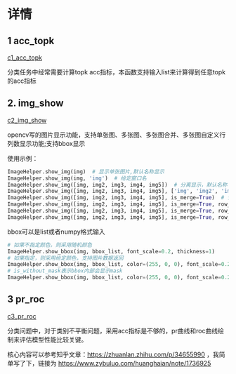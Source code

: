 # 详情

## 1 acc_topk

[c1_acc_topk](../library/c1_acc_topk.py)   

分类任务中经常需要计算topk acc指标，本函数支持输入list来计算得到任意topk的acc指标

## 2. img_show

[c2_img_show](../library/c2_img_show.py)   

​    opencv写的图片显示功能，支持单张图、多张图、多张图合并、多张图自定义行列数显示功能;支持bbox显示

使用示例：

```python
ImageHelper.show_img(img)  # 显示单张图片,默认名称显示
ImageHelper.show_img(img, 'img')  # 给定窗口名
ImageHelper.show_img([img, img2, img3, img4, img5])  # 分离显示，默认名称
ImageHelper.show_img([img, img2, img3, img4, img5], ['img', 'img2', 'img3', 'img4', 'img5'])  # 分离显示，指定名称
ImageHelper.show_img([img, img2, img3, img4, img5], is_merge=True)  # 合并显示,默认单行
ImageHelper.show_img([img, img2, img3, img4, img5], is_merge=True, row_col_num=(-1, 1))  # 合并显示,单列
ImageHelper.show_img([img, img2, img3, img4, img5], is_merge=True, row_col_num=(2, 3))  # 合并显示，指定数目
ImageHelper.show_img([img, img2, img3, img4, img5], is_merge=True, row_col_num=(2, -1))  # 合并显示，指定数目
```

   bbox可以是list或者numpy格式输入

```python
# 如果不指定颜色，则采用随机颜色
ImageHelper.show_bbox(img, bbox_list, font_scale=0.2, thickness=1)
# 如果指定，则采用给定颜色，支持图片数据返回
ImageHelper.show_bbox(img, bbox_list, color=(255, 0, 0), font_scale=0.2, thickness=1)
# is_without_mask表示bbox内部会显示mask
ImageHelper.show_bbox(img, bbox_list, color=(255, 0, 0), font_scale=0.2, thickness=1,is_without_mask=True)
```

## 3 pr_roc
[c3_pr_roc](../library/c3_pr_roc.py) 

​    分类问题中，对于类别不平衡问题，采用acc指标是不够的，pr曲线和roc曲线绘制来评估模型性能比较关键。

核心内容可以参考知乎文章：https://zhuanlan.zhihu.com/p/34655990 ，我简单写了下，链接为 https://www.zybuluo.com/huanghaian/note/1736925

   

